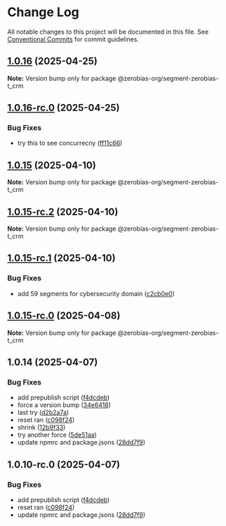 # Change Log

All notable changes to this project will be documented in this file.
See [Conventional Commits](https://conventionalcommits.org) for commit guidelines.

## [1.0.16](https://github.com/zerobias-org/segment/compare/@zerobias-org/segment-zerobias-t_crm@1.0.16-rc.0...@zerobias-org/segment-zerobias-t_crm@1.0.16) (2025-04-25)

**Note:** Version bump only for package @zerobias-org/segment-zerobias-t_crm





## [1.0.16-rc.0](https://github.com/zerobias-org/segment/compare/@zerobias-org/segment-zerobias-t_crm@1.0.15...@zerobias-org/segment-zerobias-t_crm@1.0.16-rc.0) (2025-04-25)


### Bug Fixes

* try this to see concurrecny ([ff11c66](https://github.com/zerobias-org/segment/commit/ff11c66d67cb9f185098fd640d4139178d29ae22))





## [1.0.15](https://github.com/zerobias-org/segment/compare/@zerobias-org/segment-zerobias-t_crm@1.0.15-rc.2...@zerobias-org/segment-zerobias-t_crm@1.0.15) (2025-04-10)

**Note:** Version bump only for package @zerobias-org/segment-zerobias-t_crm





## [1.0.15-rc.2](https://github.com/zerobias-org/segment/compare/@zerobias-org/segment-zerobias-t_crm@1.0.15-rc.1...@zerobias-org/segment-zerobias-t_crm@1.0.15-rc.2) (2025-04-10)

**Note:** Version bump only for package @zerobias-org/segment-zerobias-t_crm





## [1.0.15-rc.1](https://github.com/zerobias-org/segment/compare/@zerobias-org/segment-zerobias-t_crm@1.0.15-rc.0...@zerobias-org/segment-zerobias-t_crm@1.0.15-rc.1) (2025-04-10)


### Bug Fixes

* add 59 segments for cybersecurity domain ([c2cb0e0](https://github.com/zerobias-org/segment/commit/c2cb0e0c1f1eabb51d7f5a6ae6db98c1516fcdbe))





## [1.0.15-rc.0](https://github.com/zerobias-org/segment/compare/@zerobias-org/segment-zerobias-t_crm@1.0.14...@zerobias-org/segment-zerobias-t_crm@1.0.15-rc.0) (2025-04-08)

**Note:** Version bump only for package @zerobias-org/segment-zerobias-t_crm





## 1.0.14 (2025-04-07)


### Bug Fixes

* add prepublish  script ([f4dcdeb](https://github.com/zerobias-org/segment/commit/f4dcdebd8680d01e015ebc89587a9f70d641afe4))
* force a version bump ([34e6418](https://github.com/zerobias-org/segment/commit/34e6418d078a9f5caf40c511a89dcf0bdb606dc7))
* last try ([d2b2a7a](https://github.com/zerobias-org/segment/commit/d2b2a7afeca45e2d7ca0beaa1e1bed46a09a82c4))
* reset ran ([c098f24](https://github.com/zerobias-org/segment/commit/c098f240eaf5c840d8c595e05e0ad4eee510fe71))
* shrink ([12b9f33](https://github.com/zerobias-org/segment/commit/12b9f3366b3d0b69018a20f5b5f01d86ad87753f))
* try another force ([5de51aa](https://github.com/zerobias-org/segment/commit/5de51aa6220d857f3e235e2a0c7557b40ee8e5e3))
* update npmrc and package.jsons ([28dd7f9](https://github.com/zerobias-org/segment/commit/28dd7f9ea06676c82b88aabf586f5bb6b974bf3b))





## 1.0.10-rc.0 (2025-04-07)


### Bug Fixes

* add prepublish  script ([f4dcdeb](https://github.com/zerobias-org/segment/commit/f4dcdebd8680d01e015ebc89587a9f70d641afe4))
* reset ran ([c098f24](https://github.com/zerobias-org/segment/commit/c098f240eaf5c840d8c595e05e0ad4eee510fe71))
* update npmrc and package.jsons ([28dd7f9](https://github.com/zerobias-org/segment/commit/28dd7f9ea06676c82b88aabf586f5bb6b974bf3b))
